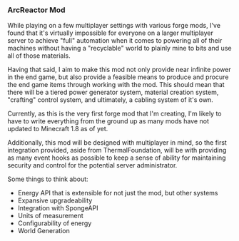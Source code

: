 ### ArcReactor Mod

While playing on a few multiplayer settings with various forge mods, I've found that it's virtually impossible for everyone on a larger multiplayer server to achieve "full" automation when it comes to powering all of their machines without having a "recyclable" world to plainly mine to bits and use all of those materials.

Having that said, I aim to make this mod not only provide near infinite power in the end game, but also provide a feasible means to produce and procure the end game items through working with the mod. This should mean that there will be a tiered power generator system, material creation system, "crafting" control system, and ultimately, a cabling system of it's own.

Currently, as this is the very first forge mod that I'm creating, I'm likely to have to write everything from the ground up as many mods have not updated to Minecraft 1.8 as of yet.

Additionally, this mod will be designed with multiplayer in mind, so the first integration provided, aside from ThermalFoundation, will be with providing as many event hooks as possible to keep a sense of ability for maintaining security and control for the potential server administrator.


Some things to think about:

 - Energy API that is extensible for not just the mod, but other systems
 - Expansive upgradeability
 - Integration with SpongeAPI
 - Units of measurement
 - Configurability of energy
 - World Generation
